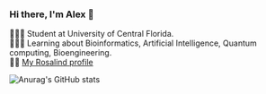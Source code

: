 ### Hi there, I'm Alex 👋

👩🏻‍🎓 Student at University of Central Florida.  
👩🏻‍💻 Learning about Bioinformatics, Artificial Intelligence, Quantum computing, Bioengineering.  
:woman_scientist: [My Rosalind profile](http://rosalind.info/users/benigmatic/)

![Anurag's GitHub stats](https://github-readme-stats.vercel.app/api?username=benigmatic&show_icons=true&theme=nord)
